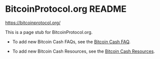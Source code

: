 # BitcoinProtocol.org README
https://bitcoinprotocol.org/

This is a page stub for BitcoinProtocol.org. 

* To add new Bitcoin Cash FAQs, see the [Bitcoin Cash FAQ](https://github.com/davidshares/bitcoinprotocol.org/blob/main/bitcoin-cash-faq.md).

* To add new Bitcoin Cash Resources, see the [Bitcoin Cash Resources](https://github.com/davidshares/bitcoinprotocol.org/blob/main/bitcoin-cash-resources.md).
